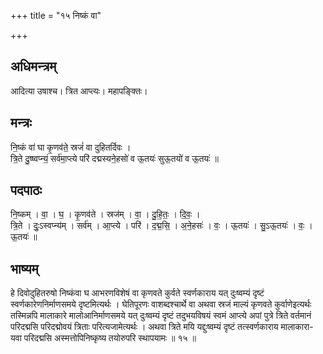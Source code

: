 +++
title = "१५ निष्कं वा"

+++
## अधिमन्त्रम्
आदित्या उषाश्च। त्रित आप्त्यः। महापङ्क्तिः।

## मन्त्रः
नि॒ष्कं वा॑ घा कृ॒णव॑ते॒ स्रजं॑ वा दुहितर्दिवः ।  
त्रि॒ते दु॒ष्ष्वप्न्यं॒ सर्व॑मा॒प्त्ये परि॑ दद्मस्यने॒हसो॑ व ऊ॒तयः॑ सुऊ॒तयो॑ व ऊ॒तयः॑ ॥

## पदपाठः
नि॒ष्कम् । वा॒ । घ॒ । कृ॒णव॑ते । स्रज॑म् । वा॒ । दु॒हि॒तः॒ । दि॒वः॒ ।  
त्रि॒ते । दुः॒ऽस्वप्न्य॑म् । सर्व॑म् । आ॒प्त्ये । परि॑ । द॒द्म॒सि॒ । अ॒ने॒हसः॑ । वः॒ । ऊ॒तयः॑ । सु॒ऽऊ॒तयः॑ । वः॒ । ऊ॒तयः॑ ॥

## भाष्यम्
हे दिवोदुहितरुषो निष्कंवा घ आभरणविशेषं वा कृणवते कुर्वते स्वर्णकाराय यत् दुःष्वम्यं दृष्टं स्वर्णकारेणनिर्माणसमये दृष्टमित्यर्थः । घेतिपूरणः वाशब्दश्चार्थे वा अथवा स्रजं माल्यं कृणवते कुर्वाणेइत्यर्थः तस्मिन्नपि मालाकारे मालोआनिर्माणसमये यत् दुःष्वम्यं दृष्टं तदुभयविषयं स्वमं आप्त्ये अपां पुत्रे त्रिते वर्तमानं परिदद्मसि परिदद्मोवयं त्रिताः परित्यजामेत्यर्थः । अथवा त्रिते मयि यद्दुःष्वम्यं दृष्टं तत्स्वर्णकाराय मालाकारा- यवा परिदद्मसि अस्मत्तोपिनिष्कृष्य तयोरुपरि स्थापयामः ॥ १५ ॥